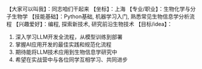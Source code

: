 【大家可以叫我】：同志咱们干起来
【坐标】：上海
【专业/职业】：生物化学与分子生物学
【技能基础】：Python基础, 机器学习入门, 熟悉常见生物信息学分析流程
【兴趣爱好】：编程, 探索新技术, 研究前沿生物技术
【目标/idea】：
1. 深入学习LLM开发全流程，从模型训练到部署
2. 掌握AI应用开发的最佳实践和规范化流程
3. 期待能将LLM技术应用到生物信息学研究中
4. 希望在实战营中与各位同学互相学习、共同进步
